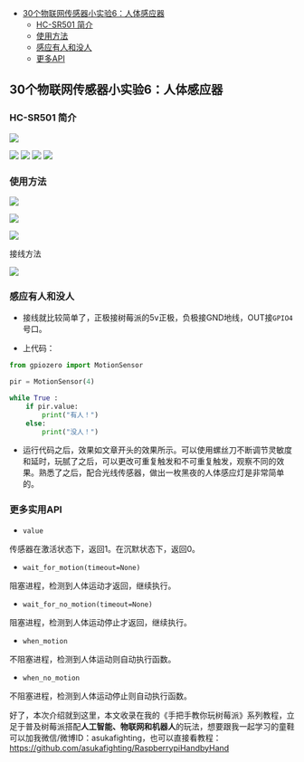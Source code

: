 * [30个物联网传感器小实验6：人体感应器](#30个物联网传感器小实验6人体感应器)
	* [HC-SR501 简介](#hc-sr501-简介)
	* [使用方法](#使用方法)
	* [感应有人和没人](#感应有人和没人)
	* [更多API](#更多api)

## 30个物联网传感器小实验6：人体感应器



### HC-SR501 简介

![](pic/0120.jpg)

![](pic/0121.jpg)
![](pic/0122.jpg)
![](pic/0123.jpg)
![](pic/0128.png)

### 使用方法

![](pic/0124.jpg)

![](pic/0125.jpg)

![](pic/0126.png)

接线方法

![](pic/0127.png)


### 感应有人和没人

- 接线就比较简单了，正极接树莓派的5v正极，负极接GND地线，OUT接`GPIO4`号口。

- 上代码：

```py
from gpiozero import MotionSensor

pir = MotionSensor(4)

while True :
	if pir.value:
		print("有人！")
	else:
		print("没人！")

```

- 运行代码之后，效果如文章开头的效果所示。可以使用螺丝刀不断调节灵敏度和延时，玩腻了之后，可以更改可重复触发和不可重复触发，观察不同的效果。熟悉了之后，配合光线传感器，做出一枚黑夜的人体感应灯是非常简单的。

### 更多实用API

- `value`

传感器在激活状态下，返回1。在沉默状态下，返回0。

- `wait_for_motion(timeout=None)`

阻塞进程，检测到人体运动才返回，继续执行。

- `wait_for_no_motion(timeout=None)`

阻塞进程，检测到人体运动停止才返回，继续执行。

- `when_motion`

不阻塞进程，检测到人体运动则自动执行函数。

- `when_no_motion`

不阻塞进程，检测到人体运动停止则自动执行函数。

好了，本次介绍就到这里，本文收录在我的《手把手教你玩树莓派》系列教程，立足于普及树莓派搭配**人工智能、物联网和机器人**的玩法，想要跟我一起学习的童鞋可以加我微信/微博ID：asukafighting，也可以直接看教程：https://github.com/asukafighting/RaspberrypiHandbyHand